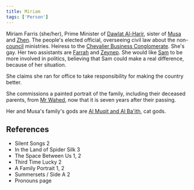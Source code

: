 ```yaml
---
title: Miriam
tags: ['Person']
---
```

Miriam Farris (she/her), Prime Minister of [Dawlat Al-Harir](/_wiki/dawlat-al-harir.md), sister of [Musa](/_wiki/musa.md) and [Zhen](/_wiki/zhen.md). The people's elected official, overseeing civil law about the non-[council](/_wiki/council.md) ministries. Heiress to the [Chevalier Business Conglomerate](/_wiki/chevalier-business-conglomerate.md). She's gay. Her two assistants are [Farrah](/_wiki/farrah.md) and [Zeynep](/_wiki/zeynep.md). She would like [Sam](/_wiki/sam.md) to be more involved in politics, believing that Sam could make a real difference, because of her situation.

She claims she ran for office to take responsibility for making the country better.

She commissions a painted portrait of the family, including their deceased parents, from [Mr Wahed](/_wiki/mr-wahed.md), now that it is seven years after their passing.

Her and Musa's family's gods are [Al Muqit and Al Ba'ith](/_wiki/al-muqit-and-al-baith.md), cat gods.

## References
- Silent Songs 2
- In the Land of Spider Silk 3
- The Space Between Us 1, 2
- Third Time Lucky 2
- A Family Portrait 1, 2
- Summersets / Side A 2
- Pronouns page
